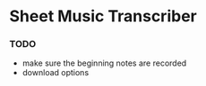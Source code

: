 # Sheet Music Transcriber

### TODO
- make sure the beginning notes are recorded
- download options

